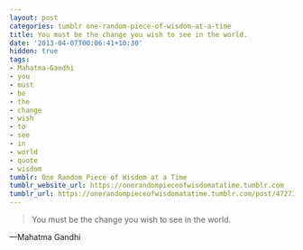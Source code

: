 ```yaml
---
layout: post
categories: tumblr one-random-piece-of-wisdom-at-a-time
title: You must be the change you wish to see in the world.
date: '2013-04-07T00:06:41+10:30'
hidden: true
tags:
- Mahatma-Gandhi
- you
- must
- be
- the
- change
- wish
- to
- see
- in
- world
- quote
- wisdom
tumblr: One Random Piece of Wisdom at a Time
tumblr_website_url: https://onerandompieceofwisdomatatime.tumblr.com
tumblr_url: https://onerandompieceofwisdomatatime.tumblr.com/post/47273477760/you-must-be-the-change-you-wish-to-see-in-the
---
```

> You must be the change you wish to see in the world.

—Mahatma Gandhi
